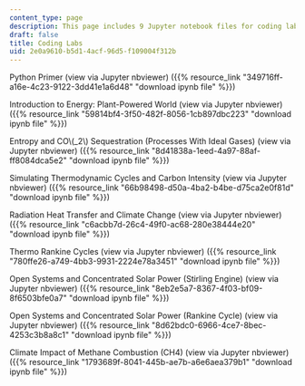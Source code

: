 ```yaml
---
content_type: page
description: This page includes 9 Jupyter notebook files for coding labs.
draft: false
title: Coding Labs
uid: 2e0a9610-b5d1-4acf-96d5-f109004f312b
---
```

Python Primer (view via Jupyter nbviewer) ({{% resource_link "349716ff-a16e-4c23-9122-3dd41e1a6d48" "download ipynb file" %}})

Introduction to Energy: Plant-Powered World (view via Jupyter nbviewer) ({{% resource_link "59814bf4-3f50-482f-8056-1cb897dbc223" "download ipynb file" %}})

Entropy and CO\\(_2\\) Sequestration (Processes With Ideal Gases) (view via Jupyter nbviewer) ({{% resource_link "8d41838a-1eed-4a97-88af-ff8084dca5e2" "download ipynb file" %}})

Simulating Thermodynamic Cycles and Carbon Intensity (view via Jupyter nbviewer) ({{% resource_link "66b98498-d50a-4ba2-b4be-d75ca2e0f81d" "download ipynb file" %}})

Radiation Heat Transfer and Climate Change (view via Jupyter nbviewer) ({{% resource_link "c6acbb7d-26c4-49f0-ac68-280e38444e20" "download ipynb file" %}})

Thermo Rankine Cycles (view via Jupyter nbviewer) ({{% resource_link "780ffe26-a749-4bb3-9931-2224e78a3451" "download ipynb file" %}})

Open Systems and Concentrated Solar Power (Stirling Engine) (view via Jupyter nbviewer) ({{% resource_link "8eb2e5a7-8367-4f03-bf09-8f6503bfe0a7" "download ipynb file" %}})

Open Systems and Concentrated Solar Power (Rankine Cycle) (view via Jupyter nbviewer) ({{% resource_link "8d62bdc0-6966-4ce7-8bec-4253c3b8a8c1" "download ipynb file" %}})

Climate Impact of Methane Combustion (CH4) (view via Jupyter nbviewer) ({{% resource_link "1793689f-8041-445b-ae7b-a6e6aea379b1" "download ipynb file" %}})